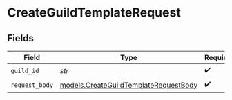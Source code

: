 # CreateGuildTemplateRequest


## Fields

| Field                                                                                | Type                                                                                 | Required                                                                             | Description                                                                          |
| ------------------------------------------------------------------------------------ | ------------------------------------------------------------------------------------ | ------------------------------------------------------------------------------------ | ------------------------------------------------------------------------------------ |
| `guild_id`                                                                           | *str*                                                                                | :heavy_check_mark:                                                                   | N/A                                                                                  |
| `request_body`                                                                       | [models.CreateGuildTemplateRequestBody](../models/createguildtemplaterequestbody.md) | :heavy_check_mark:                                                                   | N/A                                                                                  |